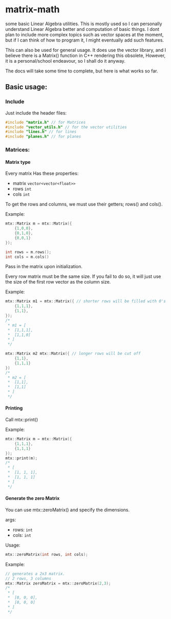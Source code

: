 # matrix-math
 some basic Linear Algebra utilities. 
 This is mostly used so I can personally understand Linear Algebra better and computation of basic things.
 I dont plan to include more complex topics such as vector spaces at the moment, 
 but if I can think of how to program it, I might eventually add such features.

This can also be used for general usage. 
It does use the vector library, and I believe there is a Matrix() function in C++ rendering this obsolete,
However, it is a personal/school endeavour, so I shall do it anyway.

The docs will take some time to complete, but here is what works so far.
 

## Basic usage:

### Include
Just include the header files:
```cpp
#include "matrix.h" // for Matrices
#include "vector_utils.h" // for the vector utilities
#include "lines.h" // for lines
#include "planes.h" // for planes
```



### Matrices:



#### Matrix type
Every matrix Has these properties:
- matrix ``vector<vector<float>>``
- rows ``int``
- cols ``int``

To get the rows and columns, we must use their getters; rows() and cols().

Example:
```cpp
mtx::Matrix m = mtx::Matrix({
    {1,0,0},
    {0,1,0},
    {0,0,1}
});

int rows = m.rows();
int cols = m.cols()
```
Pass in the matrix upon initialization. 

Every row matrix must be the same size. If you fail to do so, it will just use the size of the first row vector as the column size.

Example:
```cpp
mtx::Matrix m1 = mtx::Matrix({ // shorter rows will be filled with 0's
    {1,1,1},
    {1,1},
});
/*
 * m1 = [
 *  [1,1,1],
 *  [1,1,0]
 * ]
 */

mtx::Matrix m2 mtx::Matrix({ // longer rows will be cut off
    {1,1},
    {1,1,1}
})
/*
 * m2 = [
 *  [1,1],
 *  [1,1]
 * ]
 */
```

#### Printing
Call mtx::print()

Example:
```cpp
mtx::Matrix m = mtx::Matrix({
    {1,1,1},
    {1,1,1}
});
mtx::print(m);
/*
 * [
 *  [1, 1, 1],
 *  [1, 1, 1]
 * ] 
 */
```

#### Generate the zero Matrix
You can use mtx::zeroMatrix() and specify the dimensions.

args:
- rows: ``int``
- cols: ``int``

Usage:
```cpp
mtx::zeroMatrix(int rows, int cols);
```

Example:
```cpp
// generates a 2x3 matrix. 
// 2 rows, 3 columns 
mtx::Matrix zeroMatrix = mtx::zeroMatrix(2,3); 
/*
 * [
 *  [0, 0, 0],
 *  [0, 0, 0]
 * ]
 */
```
